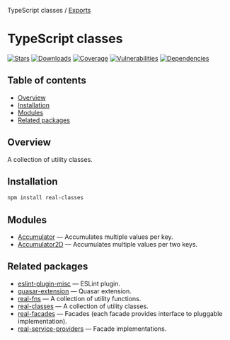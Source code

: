 TypeScript classes / [Exports](modules.md)

# TypeScript classes

[![Stars](https://img.shields.io/github/stars/ilyub/real-classes)](https://github.com/ilyub/real-classes)
[![Downloads](https://img.shields.io/npm/dm/real-classes)](https://www.npmjs.com/package/real-classes)
[![Coverage](https://img.shields.io/sonar/coverage/ilyub_real-classes.svg?server=https%3A%2F%2Fsonarcloud.io)](https://sonarcloud.io/component_measures?id=ilyub_real-classes&metric=coverage)
[![Vulnerabilities](https://img.shields.io/snyk/vulnerabilities/npm/real-classes)](https://snyk.io/advisor/npm-package/real-classes)
[![Dependencies](https://img.shields.io/librariesio/release/npm/real-classes)](https://libraries.io/npm/real-classes)

## Table of contents

- [Overview](#overview)
- [Installation](#installation)
- [Modules](#modules)
- [Related packages](#related-packages)

## [](#overview)Overview

A collection of utility classes.

## [](#installation)Installation

```sh
npm install real-classes
```

## [](#modules)Modules

- [Accumulator](https://ilyub.github.io/real-classes/modules/Accumulator.html) &mdash; Accumulates multiple values per key.
- [Accumulator2D](https://ilyub.github.io/real-classes/modules/Accumulator2D.html) &mdash; Accumulates multiple values per two keys.

## [](#related-packages)Related packages

- [eslint-plugin-misc](https://www.npmjs.com/package/eslint-plugin-misc) &mdash; ESLint plugin.
- [quasar-extension](https://www.npmjs.com/package/quasar-extension) &mdash; Quasar extension.
- [real-fns](https://www.npmjs.com/package/real-fns) &mdash; A collection of utility functions.
- [real-classes](https://www.npmjs.com/package/real-classes) &mdash; A collection of utility classes.
- [real-facades](https://www.npmjs.com/package/real-facades) &mdash; Facades (each facade provides interface to pluggable implementation).
- [real-service-providers](https://www.npmjs.com/package/real-service-providers) &mdash; Facade implementations.
